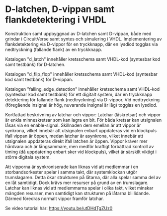 # D-latchen, D-vippan samt flankdetektering i VHDL
Konstruktion samt uppbyggnad av D-latchen samt D-vippan, både med grindar i CircuitVerse samt syntes och simulering i VHDL.
Implementering av flankdetektering via D-vippor för en tryckknapp, där en lysdiod togglas via nedtryckning (fallande flank) av en tryckknapp.

Katalogen "d_latch" innehåller kretsschema samt VHDL-kod (syntesbar kod samt testbänk) för D-latchen.

Katalogen "d_flip_flop" innehåller kretsschema samt VHDL-kod (syntesbar kod samt testbänk) för D-vippan.

Katalogen "falling_edge_detection" innehåller kretsschema samt VHDL-kod (syntesbar kod samt testbänk) för ett digitalt system, där en tryckknapp detektering för fallande flank (nedtryckning) via D-vippor. Vid nedtryckning (föregående insignal är hög, nuvarande insignal är låg) togglas en lysdiod.

Kortfattad beskrivning av latchar och vippor:
Latchar (låskretsar) och vippor är enkla minneskretsar som kan lagra en bit. För båda kretsar kan utsignalen låsas via en enable-signal.
Skillnaden dem emellan är att vippor är synkrona, vilket innebär att utsignalen enbart uppdateras vid en klockpuls ifall vippan är öppen, 
medan latchar är asynkrona, vilket innebär att utsignalen uppdateras direkt ifall latchen är öppen. Vippor kräver mer hårdvara och är långsammare,
men medför kraftigt förbättrad kontroll av timing (då uppdatering enbart sker vid klockpuls), vilket är särskilt viktigt i större digitala system.

Att vipporna är synkroniserade kan liknas vid att medlemmar i en storbandsorkester spelar i samma takt, där systemklockan utgör trumslagaren. 
Detta ökar strukturen på låtarna, där alla spelar samma del av en låt samtidigt. Dock krävs mer resurser på grund av en trumslagare.
Latchar kan liknas vid att medlemmarna spelar i olika takt, vilket minskar mängden resurser, men samtidigt kan strukturen på låtarna
bli lidande. Därmed föredras normalt vippor framför latchar.

Se video tutorial här:
https://youtu.be/utDHdTgZUz0